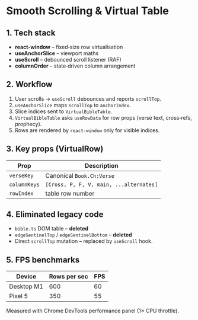 # Smooth Scrolling & Virtual Table

## 1. Tech stack

* **react‑window** – fixed‑size row virtualisation  
* **useAnchorSlice** – viewport maths  
* **useScroll** – debounced scroll listener (RAF)  
* **columnOrder** – state‑driven column arrangement

## 2. Workflow

1. User scrolls → `useScroll` debounces and reports `scrollTop`.  
2. `useAnchorSlice` maps `scrollTop` to `anchorIndex`.  
3. Slice indices sent to `VirtualBibleTable`.  
4. `VirtualBibleTable` asks `useRowData` for row props (verse text, cross‑refs, prophecy).  
5. Rows are rendered by `react‑window` only for visible indices.  

## 3. Key props (VirtualRow)

| Prop | Description |
|------|-------------|
| `verseKey` | Canonical `Book.Ch:Verse` |
| `columnKeys` | `[Cross, P, F, V, main, ...alternates]` |
| `rowIndex` | table row number |

## 4. Eliminated legacy code

* `bible.ts` DOM table – **deleted**  
* `edgeSentinelTop` / `edgeSentinelBottom` – **deleted**  
* Direct `scrollTop` mutation – replaced by `useScroll` hook.

## 5. FPS benchmarks

| Device | Rows per sec | FPS |
|--------|--------------|-----|
| Desktop M1 | 600 | 60 |
| Pixel 5 | 350 | 55 |

Measured with Chrome DevTools performance panel (1× CPU throttle).
